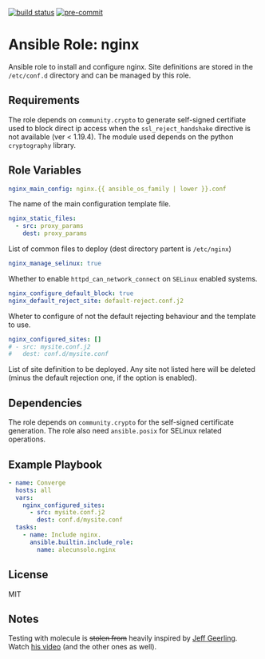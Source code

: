 [![build status](https://github.com/alecunsolo/ansible-role-nginx/actions/workflows/ci.yml/badge.svg)](https://github.com/alecunsolo/ansible-role-nginx/actions/workflows/ci.yml)
[![pre-commit](https://img.shields.io/badge/pre--commit-enabled-brightgreen?logo=pre-commit)](https://github.com/pre-commit/pre-commit)

Ansible Role: nginx
=========

Ansible role to install and configure nginx. Site definitions are stored in the `/etc/conf.d` directory and can be managed by this role.

Requirements
------------

The role depends on `community.crypto` to generate self-signed certifiate used to block direct ip access when the `ssl_reject_handshake` directive is not available (ver < 1.19.4).
The module used depends on the python `cryptography` library.

Role Variables
--------------
```yaml
nginx_main_config: nginx.{{ ansible_os_family | lower }}.conf
```
The name of the main configuration template file.
```yaml
nginx_static_files:
  - src: proxy_params
    dest: proxy_params
```
List of common files to deploy (dest directory partent is `/etc/nginx`)
```yaml
nginx_manage_selinux: true
```
Whether to enable `httpd_can_network_connect` on `SELinux` enabled systems.
```yaml
nginx_configure_default_block: true
nginx_default_reject_site: default-reject.conf.j2
```
Wheter to configure of not the default rejecting behaviour and the template to use.
```yaml
nginx_configured_sites: []
# - src: mysite.conf.j2
#   dest: conf.d/mysite.conf
```
List of site definition to be deployed. Any site not listed here will be deleted (minus the default rejection one, if the option is enabled).

Dependencies
------------

The role depends on `community.crypto` for the self-signed certificate generation.
The role also need `ansible.posix` for SELinux related operations.

Example Playbook
----------------

```yaml
- name: Converge
  hosts: all
  vars:
    nginx_configured_sites:
      - src: mysite.conf.j2
        dest: conf.d/mysite.conf
  tasks:
    - name: Include nginx.
      ansible.builtin.include_role:
        name: alecunsolo.nginx
```

License
-------

MIT

Notes
-----

Testing with molecule is ~~stolen from~~ heavily inspired by [Jeff Geerling](https://www.jeffgeerling.com/). Watch [his video](https://youtu.be/FaXVZ60o8L8) (and the other ones as well).
